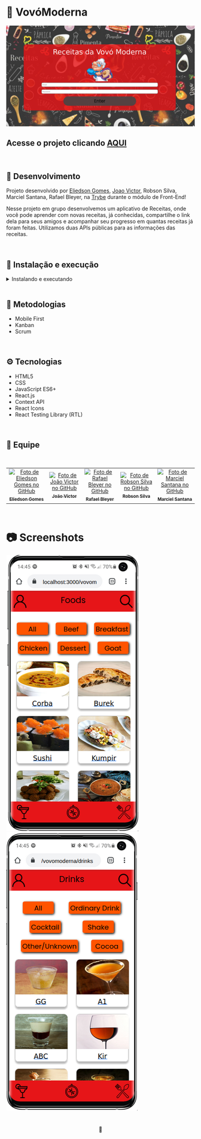 # 🥞 VovóModerna

![Preview Projeto](./src/images/Readme-preview.png)

## Acesse o projeto clicando <a href="https://vovomoderna.vercel.app/">AQUI</a>

<br />

## 📡 Desenvolvimento

Projeto desenvolvido por <a href="https://www.linkedin.com/in/eliedson-gomes/" target="_blank">Eliedson Gomes</a>, <a href="https://www.linkedin.com/in/joaovictorschiavon/" target="_blank">Joao Victor</a>, Robson Silva, Marciel Santana, Rafael Bleyer, na <a href="https://betrybe.com/" target="_blank">Trybe</a> durante o módulo de Front-End!

Nesse projeto em grupo desenvolvemos um aplicativo de Receitas, onde você pode aprender com novas receitas, já conhecidas, compartilhe o link dela para seus amigos e acompanhar seu progresso em quantas receitas já foram feitas. Utilizamos duas APIs públicas para as informações das receitas.

<br />

## 🚀 Instalação e execução

  <details>
    <summary>Instalando e executando</summary>
    <br />

### 1 - Clone o repositório:

```
git clone git@github.com:Eliedson1979/vovomoderna.git
```

### 2 - Apos ter o repositório clonado em sua maquina, execute este comando para acessar a pasta do projeto:

```sh
cd vovomoderna
```

### 3 - Dentro da pasta do projeto, execute o comando abaixo para instalar as dependências do projeto:

Caso utilize o npm:

```sh
npm install
```

Caso utilize o yarn:

```sh
yarn install
```

### 4 - Dentro da pasta do projeto, execute o comando abaixo para iniciar o servidor do projeto:

Caso utilize o npm:

```sh
npm start
```

Caso utilize o yarn:

```sh
yarn start
```

### 5 - Acesse a aplicação:

Abrindo na porta padrão que o React usa: <http://localhost:3000/> em seu navegador.

  </details>
<br />

## 📜 Metodologias

- Mobile First
- Kanban
- Scrum

<br />

## ⚙️ Tecnologias

- HTML5
- CSS
- JavaScript ES6+
- React.js
- Context API
- React Icons
- React Testing Library (RTL)

<br />

## 👥 Equipe

<br />
<table>
  <tr>
      <td align="center">
      <a href="https://github.com/Eliedson1979">
        <img src="https://avatars.githubusercontent.com/u/18033491?v=4" width="100px;" alt="Foto de Eliedson Gomes no GitHub"/><br>
        <sub>
          <b>Eliedson Gomes</b>
        </sub>
      </a>
    </td>
      <td align="center">
      <a href="https://github.com/joaovictorschiavon">
        <img src="https://avatars.githubusercontent.com/u/94135495?v=4" width="100px;" alt="Foto de João Victor no GitHub"/><br>
        <sub>
          <b>João Victor</b>
        </sub>
      </a>
    </td>
        <td align="center">
      <a href="https://github.com/rafabzf">
        <img src="https://avatars.githubusercontent.com/u/100335930?v=4" width="100px;" alt="Foto de Rafael Bleyer no GitHub"/><br>
        <sub>
          <b>Rafael Bleyer</b>
        </sub>
      </a>
    </td>
    <td align="center">
      <a href="https://github.com/rm-l">
        <img src="https://avatars.githubusercontent.com/u/106616923?v=4" width="100px;" alt="Foto de Robson Silva no GitHub"/><br>
        <sub>
          <b>Robson Silva</b>
        </sub>
      </a>
    </td>
    <td align="center">
      <a href="https://github.com/MarcielSantana">
        <img src="https://avatars.githubusercontent.com/u/104797795?v=4" width="100px;" alt="Foto de Marciel Santana no GitHub"/><br>
        <sub>
          <b>Marciel Santana</b>
        </sub>
      </a>
    </td>
  </tr>
</table>

<br />

# 📷 Screenshots

![Mobile Screenshot](./src/images/foods.png)
![Mobile Screenshot](./src/images/drinks.png)

#

<div>
  <p align="center">🍐</p>
</div>
